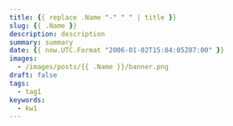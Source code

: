 ```yaml
---
title: {{ replace .Name "-" " " | title }}
slug: {{ .Name }}
description: description
summary: summary
date: {{ now.UTC.Format "2006-01-02T15:04:05Z07:00" }}
images:
  - /images/posts/{{ .Name }}/banner.png
draft: false
tags:
  - tag1
keywords:
  - kw1
---
```

